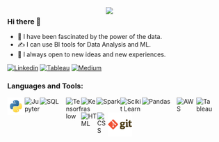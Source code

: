﻿<img src="https://github-readme-stats.vercel.app/api?username=fidanfatih&show_icons=true&theme=buefy" align='right' width="55%">

### Hi there 👋
- :100: I have been fascinated by the power of the data.
- :writing_hand: I can use BI tools for Data Analysis and ML.
- :handshake: I always open to new ideas and new experiences.


[![Linkedin](https://img.shields.io/badge/linkedin-%230077B5.svg?&style=for-the-badge&logo=linkedin&logoColor=white)]( https://www.linkedin.com/in/fatihfidan/)
[![Tableau](https://img.shields.io/badge/tableau-%2312100E.svg?&style=for-the-badge&logo=tableau&logoColor=orange)]( https://public.tableau.com/profile/fatih.fidan#!/)
[![Medium](https://img.shields.io/badge/medium-%2312100E.svg?&style=for-the-badge&logo=medium&logoColor=white)](https://fatihfidan.medium.com/)
<!--
**fidanfatih/ fidanfatih** is a ✨ _special_ ✨ repository because its `README.md` (this file) appears on your GitHub profile.

Here are some ideas to get you started:


- 💬 Ask me about anything that you want to learn

-->


### Languages and Tools:


<img align="left" alt="Python" width="40px" src="https://raw.githubusercontent.com/github/explore/80688e429a7d4ef2fca1e82350fe8e3517d3494d/topics/python/python.png"/>
<img align="left" alt="Jupyter" width="35px" src="https://upload.wikimedia.org/wikipedia/commons/thumb/3/38/Jupyter_logo.svg/883px-Jupyter_logo.svg.png"/>
<img align="left" alt="SQL" width="60px" src="https://upload.wikimedia.org/wikipedia/commons/8/87/Sql_data_base_with_logo.png"/>
<img align="left" alt="Tensorflow" width="35px" src="https://upload.wikimedia.org/wikipedia/commons/thumb/2/2d/Tensorflow_logo.svg/1200px-Tensorflow_logo.svg.png"/>

<img align="left" alt="Keras" width="35px" src="https://upload.wikimedia.org/wikipedia/commons/thumb/a/ae/Keras_logo.svg/768px-Keras_logo.svg.png"/>

<img align="left" alt="Spark" width="55px" src="https://upload.wikimedia.org/wikipedia/commons/thumb/f/f3/Apache_Spark_logo.svg/582px-Apache_Spark_logo.svg.png"/>

<img align="left" alt="Scikit Learn" width="50px" src="https://encrypted-tbn0.gstatic.com/images?q=tbn:ANd9GcTWqe8229UE1DsRYR06QaKSop6cyWqcewXbXw&usqp=CAU" />

<img align="left" alt="Pandas" width="80px" src="https://upload.wikimedia.org/wikipedia/commons/thumb/e/ed/Pandas_logo.svg/1200px-Pandas_logo.svg.png"/>

<img align="left" alt="AWS" width="45px" src="https://upload.wikimedia.org/wikipedia/commons/thumb/9/93/Amazon_Web_Services_Logo.svg/768px-Amazon_Web_Services_Logo.svg.png"/>

<img align="left" alt="Tableau" width="40px" src="https://encrypted-tbn0.gstatic.com/images?q=tbn:ANd9GcQVw8Ka8GJ6Oqnjwdj47ZIPyFijvcLJgqKhfg&usqp=CAU" />

<img align="left" alt="HTML" width="37px" src="https://upload.wikimedia.org/wikipedia/commons/thumb/6/61/HTML5_logo_and_wordmark.svg/768px-HTML5_logo_and_wordmark.svg.png"/>

<img align="left" alt="CSS" width="25px" src="https://upload.wikimedia.org/wikipedia/commons/thumb/d/d5/CSS3_logo_and_wordmark.svg/544px-CSS3_logo_and_wordmark.svg.png"/>

<img align="left" alt="Git" width="55px" src="https://raw.githubusercontent.com/github/explore/80688e429a7d4ef2fca1e82350fe8e3517d3494d/topics/git/git.png"/>


<br />
<br />


